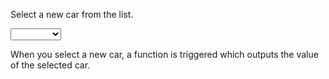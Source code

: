 <html>
<body>

<p>Select a new car from the list.</p>

<select id="mySelect" onchange="myFunction()">
  <option value=""></option>
  <option value="Audi">Audi</option>
  <option value="BMW">BMW</option>
  <option value="Ford">Ford</option>
  <option value="Mercedes">Mercedes</option>
  <option value="Volvo">Volvo</option>

</select>

<p>When you select a new car, a function is triggered which outputs the value of the selected car.</p>

<p id="demo"></p>

<script>
function myFunction() {
  var x = document.getElementById("mySelect").value;
  document.getElementById("demo").innerHTML = "You selected the car: " + x;
}
</script>

</body>
</html>
